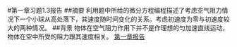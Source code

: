 #第一章习题1.3报告
##摘要
 利用题中所给的微分方程编程描述了考虑空气阻力情况下一个小球从高处落下，其速度随时间变化的关系。考虑初速度为零与初速度较大的两种情况。
##背景
物体在空气阻力作用下并不是作理想的匀加速直线运动，物体在空中所受的阻力跟其速度相关。
[第一章报告](hhttps://www.zybuluo.com/zilongstien/note/321856)
